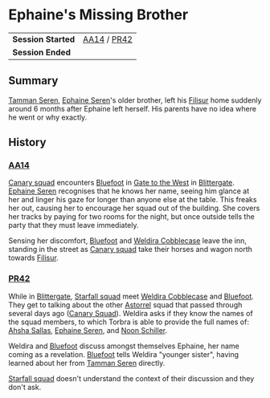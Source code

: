# Ephaine's Missing Brother

|||
| --- | --- |
| **Session Started** | [AA14](../sessions/AA14.md) / [PR42](../sessions/PR42.md) | storyline.2
| **Session Ended** | |

## Summary

[Tamman Seren](../characters/tamman-seren.md), [Ephaine Seren](../characters/ephaine-seren.md)'s older brother, left his [Filisur](../places/villages/filisur.md) home suddenly around 6 months after Ephaine left herself. His parents have no idea where he went or why exactly.

## History

### [AA14](../sessions/AA14.md)

[Canary squad](../organisations/astorrel/squads/canary-squad.md) encounters [Bluefoot](../characters/bluefoot.md) in [Gate to the West](../places/buildings/inns-taverns/gate-to-the-west.md) in [Blittergate](../places/towns/blittergate.md). [Ephaine Seren](../characters/ephaine-seren.md) recognises that he knows her name, seeing him glance at her and linger his gaze for longer than anyone else at the table. This freaks her out, causing her to encourage her squad out of the building. She covers her tracks by paying for two rooms for the night, but once outside tells the party that they must leave immediately.

Sensing her discomfort, [Bluefoot](../characters/bluefoot.md) and [Weldira Cobblecase](../characters/weldira-cobblecase.md) leave the inn, standing in the street as [Canary squad](../organisations/astorrel/squads/canary-squad.md) take their horses and wagon north towards [Filisur](../places/villages/filisur.md).

### [PR42](../sessions/PR42.md)

While in [Blittergate](../places/towns/blittergate.md), [Starfall squad](../organisations/astorrel/squads/starfall-squad.md) meet [Weldira Cobblecase](../characters/weldira-cobblecase.md) and [Bluefoot](../characters/bluefoot.md). They get to talking about the other [Astorrel](../organisations/astorrel/astorrel.md) squad that passed through several days ago ([Canary Squad](../organisations/astorrel/squads/canary-squad.md)). Weldira asks if they know the names of the squad members, to which Torbra is able to provide the full names of: [Ahsha Sallas](../characters/ahsha-sallas.md), [Ephaine Seren](../characters/ephaine-seren.md), and [Noon Schiller](../characters/noon-schiller.md).

Weldira and [Bluefoot](../characters/bluefoot.md) discuss amongst themselves Ephaine, her name coming as a revelation. [Bluefoot](../characters/bluefoot.md) tells Weldira "younger sister", having learned about her from [Tamman Seren](../characters/tamman-seren.md) directly.

[Starfall squad](../organisations/astorrel/squads/starfall-squad.md) doesn't understand the context of their discussion and they don't ask.
